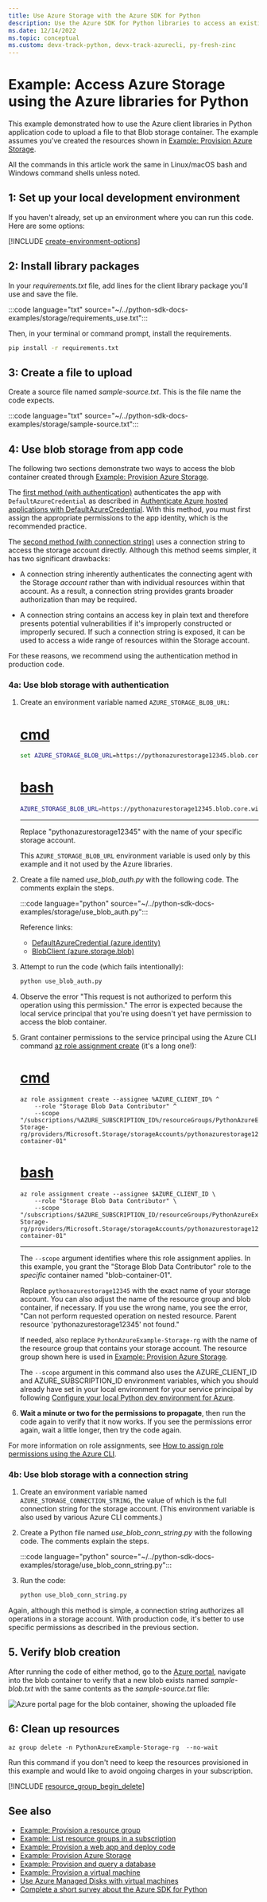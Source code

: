 ```yaml
---
title: Use Azure Storage with the Azure SDK for Python
description: Use the Azure SDK for Python libraries to access an existing blob container in an Azure Storage account and then upload a file to that container.
ms.date: 12/14/2022
ms.topic: conceptual
ms.custom: devx-track-python, devx-track-azurecli, py-fresh-zinc
---
```


# Example: Access Azure Storage using the Azure libraries for Python

This example demonstrated how to use the Azure client libraries in Python application code to upload a file to that Blob storage container. The example assumes you've created the resources shown in [Example: Provision Azure Storage](azure-sdk-example-storage.md).

All the commands in this article work the same in Linux/macOS bash and Windows command shells unless noted.

## 1: Set up your local development environment

If you haven't already, set up an environment where you can run this code. Here are some options:

[!INCLUDE [create-environment-options](../../includes/create-environment-options.md)]

## 2: Install library packages

In your *requirements.txt* file, add lines for the client library package you'll use and save the file.

:::code language="txt" source="~/../python-sdk-docs-examples/storage/requirements_use.txt":::

Then, in your terminal or command prompt, install the requirements.

```cmd
pip install -r requirements.txt
```

## 3: Create a file to upload

Create a source file named *sample-source.txt*. This is the file name the code expects.

:::code language="txt" source="~/../python-sdk-docs-examples/storage/sample-source.txt":::

## 4: Use blob storage from app code

The following two sections demonstrate two ways to access the blob container created through [Example: Provision Azure Storage](azure-sdk-example-storage.md).

The [first method (with authentication)](#4a-use-blob-storage-with-authentication) authenticates the app with `DefaultAzureCredential` as described in [Authenticate Azure hosted applications with DefaultAzureCredential](../authentication-local-development-service-principal.md). With this method, you must first assign the appropriate permissions to the app identity, which is the recommended practice.

The [second method (with connection string)](#4b-use-blob-storage-with-a-connection-string) uses a connection string to access the storage account directly. Although this method seems simpler, it has two significant drawbacks:

- A connection string inherently authenticates the connecting agent with the Storage *account* rather than with individual resources within that account. As a result, a connection string provides grants broader authorization than may be required.

- A connection string contains an access key in plain text and therefore presents potential vulnerabilities if it's improperly constructed or improperly secured. If such a connection string is exposed, it can be used to access a wide range of resources within the Storage account.

For these reasons, we recommend using the authentication method in production code.

### 4a: Use blob storage with authentication

1. Create an environment variable named `AZURE_STORAGE_BLOB_URL`:

    # [cmd](#tab/cmd)

    ```cmd
    set AZURE_STORAGE_BLOB_URL=https://pythonazurestorage12345.blob.core.windows.net
    ```

    # [bash](#tab/bash)

    ```bash
    AZURE_STORAGE_BLOB_URL=https://pythonazurestorage12345.blob.core.windows.net
    ```

    ---

    Replace "pythonazurestorage12345" with the name of your specific storage account.

    This `AZURE_STORAGE_BLOB_URL` environment variable is used only by this example and it not used by the Azure libraries.

1. Create a file named *use_blob_auth.py* with the following code. The comments explain the steps.

    :::code language="python" source="~/../python-sdk-docs-examples/storage/use_blob_auth.py":::

    Reference links:
      - [DefaultAzureCredential (azure.identity)](/python/api/azure-identity/azure.identity.defaultazurecredential)
      - [BlobClient (azure.storage.blob)](/python/api/azure-storage-blob/azure.storage.blob.blobclient)

1. Attempt to run the code (which fails intentionally):

    ```cmd
    python use_blob_auth.py
    ```

1. Observe the error "This request is not authorized to perform this operation using this permission." The error is expected because the local service principal that you're using doesn't yet have permission to access the blob container.

1. Grant container permissions to the service principal using the Azure CLI command [az role assignment create](/cli/azure/role/assignment#az-role-assignment-create) (it's a long one!):

    # [cmd](#tab/cmd)

    ```azurecli
    az role assignment create --assignee %AZURE_CLIENT_ID% ^
        --role "Storage Blob Data Contributor" ^
        --scope "/subscriptions/%AZURE_SUBSCRIPTION_ID%/resourceGroups/PythonAzureExample-Storage-rg/providers/Microsoft.Storage/storageAccounts/pythonazurestorage12345/blobServices/default/containers/blob-container-01"
    ```

    # [bash](#tab/bash)

    ```azurecli
    az role assignment create --assignee $AZURE_CLIENT_ID \
        --role "Storage Blob Data Contributor" \
        --scope "/subscriptions/$AZURE_SUBSCRIPTION_ID/resourceGroups/PythonAzureExample-Storage-rg/providers/Microsoft.Storage/storageAccounts/pythonazurestorage12345/blobServices/default/containers/blob-container-01"
    ```

    ---

    The `--scope` argument identifies where this role assignment applies. In this example, you grant the "Storage Blob Data Contributor" role to the *specific* container named "blob-container-01".

    Replace `pythonazurestorage12345` with the exact name of your storage account. You can also adjust the name of the resource group and blob container, if necessary. If you use the wrong name, you see the error, "Can not perform requested operation on nested resource. Parent resource 'pythonazurestorage12345' not found."

    If needed, also replace `PythonAzureExample-Storage-rg` with the name of the resource group that contains your storage account. The resource group shown here is used in [Example: Provision Azure Storage](azure-sdk-example-storage.md).

    The `--scope` argument in this command also uses the AZURE_CLIENT_ID and AZURE_SUBSCRIPTION_ID environment variables, which you should already have set in your local environment for your service principal by following [Configure your local Python dev environment for Azure](../../configure-local-development-environment.md).

1. **Wait a minute or two for the permissions to propagate**, then run the code again to verify that it now works. If you see the permissions error again, wait a little longer, then try the code again.

For more information on role assignments, see [How to assign role permissions using the Azure CLI](/azure/role-based-access-control/role-assignments-cli).

### 4b: Use blob storage with a connection string

1. Create an environment variable named `AZURE_STORAGE_CONNECTION_STRING`, the value of which is the full connection string for the storage account. (This environment variable is also used by various Azure CLI comments.)

1. Create a Python file named *use_blob_conn_string.py* with the following code. The comments explain the steps.

    :::code language="python" source="~/../python-sdk-docs-examples/storage/use_blob_conn_string.py":::

1. Run the code:

    ```bash
    python use_blob_conn_string.py
    ```

Again, although this method is simple, a connection string authorizes all operations in a storage account. With production code, it's better to use specific permissions as described in the previous section.

## 5. Verify blob creation

After running the code of either method, go to the [Azure portal](https://portal.azure.com), navigate into the blob container to verify that a new blob exists named *sample-blob.txt* with the same contents as the *sample-source.txt* file:

![Azure portal page for the blob container, showing the uploaded file](../../media/azure-sdk-example-storage/portal-blob-container-file.png)

## 6: Clean up resources

```azurecli
az group delete -n PythonAzureExample-Storage-rg  --no-wait
```

Run this command if you don't need to keep the resources provisioned in this example and would like to avoid ongoing charges in your subscription.

[!INCLUDE [resource_group_begin_delete](../../includes/resource-group-begin-delete.md)]

## See also

- [Example: Provision a resource group](azure-sdk-example-resource-group.md)
- [Example: List resource groups in a subscription](azure-sdk-example-list-resource-groups.md)
- [Example: Provision a web app and deploy code](azure-sdk-example-web-app.md)
- [Example: Provision Azure Storage](azure-sdk-example-storage.md)
- [Example: Provision and query a database](azure-sdk-example-database.md)
- [Example: Provision a virtual machine](azure-sdk-example-virtual-machines.md)
- [Use Azure Managed Disks with virtual machines](azure-sdk-samples-managed-disks.md)
- [Complete a short survey about the Azure SDK for Python](https://microsoft.qualtrics.com/jfe/form/SV_bNFX0HECjzPWMiG?Q_CHL=docs)
